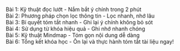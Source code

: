 Bài 1: Kỹ thuật đọc lướt - Nắm bắt ý chính trong 2 phút  
Bài 2: Phương pháp chọn lọc thông tin - Lọc nhanh, nhớ lâu  
Bài 3: Bí quyết tóm tắt nhanh - Ghi lại ý chính không bỏ sót  
Bài 4: Sử dụng từ khóa hiệu quả - Ghi nhớ nhanh chóng  
Bài 5: Kỹ thuật Mindmap - Tóm gọn nội dung dễ dàng  
Bài 6: Tổng kết khóa học - Ôn lại và thực hành tóm tắt tài liệu ngay!